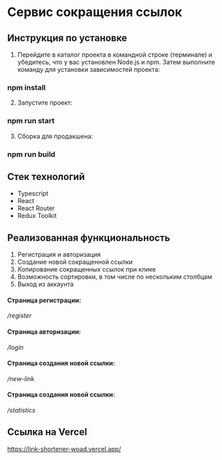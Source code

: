 # Cервис сокращения ссылок

## Инструкция по установке

1. Перейдите в каталог проекта в командной строке (терминале) и убедитесь, что у вас установлен Node.js и npm. Затем выполните команду для установки зависимостей проекта:

### npm install

2. Запустите проект:

### npm run start

3. Сборка для продакшена:

### npm run build

## Стек технологий

- Typescript
- React
- React Router
- Redux Toolkit

## Реализованная функциональность

1. Регистрация и авторизация
2. Создание новой сокращенной ссылки
3. Копирование сокращенных ссылок при клике
4. Возможность сортировки, в том числе по нескольким столбцам
5. Выход из аккаунта

#### Страница регистрации:

_/register_

#### Страница авторизации:

_/login_

#### Страница создания новой ссылки:

_/new-link_

#### Страница создания новой ссылки:

_/statistics_


## Ссылка на Vercel

https://link-shortener-woad.vercel.app/
